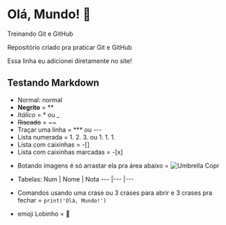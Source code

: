 # Olá, Mundo! 🐺
 Treinando Git e GitHub

 Repositório criado pra praticar Git e GitHub
 
 Essa linha eu adicionei diretamente no site!

## Testando Markdown
     
- Normal: normal
- **Negrito**  = **
- _Itálico_  = * ou _ 
- ~~Riscado~~ =  ~~
- Traçar uma linha = *** ou ---
- Lista numerada = 1. 2. 3. ou 1. 1. 1.
- Lista com caixinhas = -[]
- Lista com caixinhas marcadas = -[x]

* Botando imagens é só arrastar ela pra área abaixo =
![Umbrella Copr](https://user-images.githubusercontent.com/55897868/221054384-4f717047-37b5-4cf5-ac97-960a4ab6c82c.png)

* Tabelas:
    Num | Nome | Nota
    --- |--- |---
* Comandos usando uma crase ou 3 crases para abrir e 3 crases pra fechar = `print('Olá, Mundo!')`
* emoji Lobinho = :wolf:
